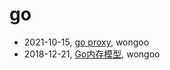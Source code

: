 # go

- 2021-10-15, [go proxy](go-proxy.html), wongoo
- 2018-12-21, [Go内存模型](go-memory-model.html), wongoo
